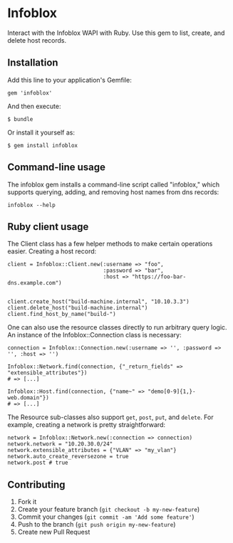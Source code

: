 # Infoblox

Interact with the Infoblox WAPI with Ruby.  Use this gem to list, create, and delete host records. 

## Installation

Add this line to your application's Gemfile:

    gem 'infoblox'

And then execute:

    $ bundle

Or install it yourself as:

    $ gem install infoblox

## Command-line usage
The infoblox gem installs a command-line script called "infoblox," which supports
querying, adding, and removing host names from dns records: 

    infoblox --help


## Ruby client usage
The Client class has a few helper methods to make certain operations easier.  Creating a host record: 
  
    client = Infoblox::Client.new(:username => "foo", 
                                  :password => "bar", 
                                  :host => "https://foo-bar-dns.example.com")


    client.create_host("build-machine.internal", "10.10.3.3")
    client.delete_host("build-machine.internal")
    client.find_host_by_name("build-")

One can also use the resource classes directly to run arbitrary query logic.  An instance
of the Infoblox::Connection class is necessary:

    connection = Infoblox::Connection.new(:username => '', :password => '', :host => '')

    Infoblox::Network.find(connection, {"_return_fields" => "extensible_attributes"})
    # => [...]
   
    Infoblox::Host.find(connection, {"name~" => "demo[0-9]{1,}-web.domain"})
    # => [...]

The Resource sub-classes also support `get`, `post`, `put`, and `delete`.  For example, creating a network is pretty straightforward: 
 
    network = Infoblox::Network.new(:connection => connection)
    network.network = "10.20.30.0/24"
    network.extensible_attributes = {"VLAN" => "my_vlan"}
    network.auto_create_reversezone = true
    network.post # true

## Contributing

1. Fork it
2. Create your feature branch (`git checkout -b my-new-feature`)
3. Commit your changes (`git commit -am 'Add some feature'`)
4. Push to the branch (`git push origin my-new-feature`)
5. Create new Pull Request
